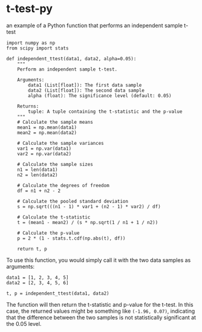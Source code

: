 # t-test-py
an example of a Python function that performs an independent sample t-test

```
import numpy as np
from scipy import stats

def independent_ttest(data1, data2, alpha=0.05):
    """
    Perform an independent sample t-test.
    
    Arguments:
        data1 (List[float]): The first data sample
        data2 (List[float]): The second data sample
        alpha (float): The significance level (default: 0.05)
    
    Returns:
        tuple: A tuple containing the t-statistic and the p-value
    """
    # Calculate the sample means
    mean1 = np.mean(data1)
    mean2 = np.mean(data2)
    
    # Calculate the sample variances
    var1 = np.var(data1)
    var2 = np.var(data2)
    
    # Calculate the sample sizes
    n1 = len(data1)
    n2 = len(data2)
    
    # Calculate the degrees of freedom
    df = n1 + n2 - 2
    
    # Calculate the pooled standard deviation
    s = np.sqrt(((n1 - 1) * var1 + (n2 - 1) * var2) / df)
    
    # Calculate the t-statistic
    t = (mean1 - mean2) / (s * np.sqrt(1 / n1 + 1 / n2))
    
    # Calculate the p-value
    p = 2 * (1 - stats.t.cdf(np.abs(t), df))
    
    return t, p
```

To use this function, you would simply call it with the two data samples as arguments:

```
data1 = [1, 2, 3, 4, 5]
data2 = [2, 3, 4, 5, 6]

t, p = independent_ttest(data1, data2)
```

The function will then return the t-statistic and p-value for the t-test. In this case, the returned values might be something like `(-1.96, 0.07)`, indicating that the difference between the two samples is not statistically significant at the 0.05 level.
